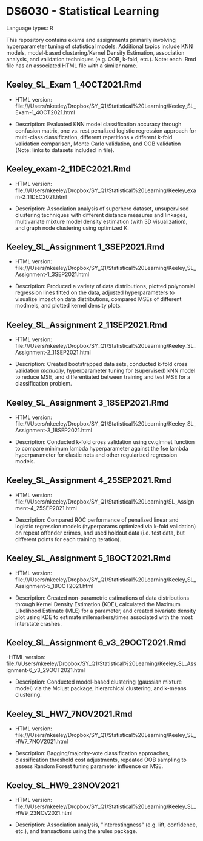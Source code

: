 # DS6030 - Statistical Learning

Language types: R

This repository contains exams and assignments primarily involving hyperparameter tuning of statistical models. Additional topics include KNN models, model-based clustering/Kernel Density Estimation, association analysis, and validation techniques (e.g. OOB, k-fold, etc.). Note: each .Rmd file has an associated HTML file with a similar name.

## Keeley_SL_Exam 1_4OCT2021.Rmd

- HTML version: file:///Users/nkeeley/Dropbox/SY_Q1/Statistical%20Learning/Keeley_SL_Exam-1_4OCT2021.html

- Description: Evaluated KNN model classification accuracy through confusion matrix, one vs. rest penalized logistic regression approach for multi-class classification, different repetitions x different k-fold validation comparison, Monte Carlo validation, and OOB validation (Note: links to datasets included in file).

## Keeley_exam-2_11DEC2021.Rmd

- HTML version: file:///Users/nkeeley/Dropbox/SY_Q1/Statistical%20Learning/Keeley_exam-2_11DEC2021.html

- Description: Association analysis of superhero dataset, unsupervised clustering techniques with different distance measures and linkages, multivariate mixture model density estimation (with 3D visualization), and graph node clustering using optimized K.

## Keeley_SL_Assignment 1_3SEP2021.Rmd

- HTML version: file:///Users/nkeeley/Dropbox/SY_Q1/Statistical%20Learning/Keeley_SL_Assignment-1_3SEP2021.html

- Description: Produced a variety of data distributions, plotted polynomial regression lines fitted on the data, adjusted hyperparameters to visualize impact on data distributions, compared MSEs of different modmels, and plotted kernel density plots.

## Keeley_SL_Assignment 2_11SEP2021.Rmd 

- HTML version: file:///Users/nkeeley/Dropbox/SY_Q1/Statistical%20Learning/Keeley_SL_Assignment-2_11SEP2021.html

- Description: Created bootstrapped data sets, conducted k-fold cross validation *manually*, hyperparameter tuning for (supervised) kNN model to reduce MSE, and differentiated between training and test MSE for a classification problem.

## Keeley_SL_Assignment 3_18SEP2021.Rmd

- HTML version: file:///Users/nkeeley/Dropbox/SY_Q1/Statistical%20Learning/Keeley_SL_Assignment-3_18SEP2021.html

- Description: Conducted k-fold cross validation using cv.glmnet function to compare minimum lambda hyperparameter against the 1se lambda hyperparameter for elastic nets and other regularized regression models.

## Keeley_SL_Assignment 4_25SEP2021.Rmd

- HTML version: file:///Users/nkeeley/Dropbox/SY_Q1/Statistical%20Learning/SL_Assignment-4_25SEP2021.html

- Description: Compared ROC performance of penalized linear and logistic regression models (hyperparams optimized via k-fold validation) on repeat offender crimes, and used holdout data (i.e. test data, but different points for each training iteration).

## Keeley_SL_Assignment 5_18OCT2021.Rmd

- HTML version: file:///Users/nkeeley/Dropbox/SY_Q1/Statistical%20Learning/Keeley_SL_Assignment-5_18OCT2021.html

- Description: Created non-parametric estimations of data distributions through Kernel Density Estimation (KDE), calculated the Maximum Likelihood Estimate (MLE) for a parameter, and created bivariate density plot using KDE to estimate milemarkers/times associated with the most interstate crashes.

## Keeley_SL_Assignment 6_v3_29OCT2021.Rmd

-HTML version: file:///Users/nkeeley/Dropbox/SY_Q1/Statistical%20Learning/Keeley_SL_Assignment-6_v3_29OCT2021.html

- Description: Conducted model-based clustering (gaussian mixture model) via the Mclust package, hierarchical clustering, and k-means clustering.

## Keeley_SL_HW7_7NOV2021.Rmd

- HTML version: file:///Users/nkeeley/Dropbox/SY_Q1/Statistical%20Learning/Keeley_SL_HW7_7NOV2021.html

- Description: Bagging/majority-vote classification approaches, classification threshold cost adjustments, repeated OOB sampling to assess Random Forest tuning parameter influence on MSE.

## Keeley_SL_HW9_23NOV2021

- HTML version: file:///Users/nkeeley/Dropbox/SY_Q1/Statistical%20Learning/Keeley_SL_HW9_23NOV2021.html

- Description: Association analysis, "interestingness" (e.g. lift, confidence, etc.), and transactions using the arules package.


